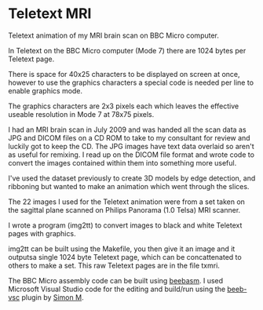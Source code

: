 # Teletext MRI
Teletext animation of my MRI brain scan on BBC Micro computer.

In Teletext on the BBC Micro computer (Mode 7) there are 1024 bytes per Teletext page.

There is space for 40x25 characters to be displayed on screen at once, however to use the graphics characters a special code is needed per line to enable graphics mode.

The graphics characters are 2x3 pixels each which leaves the effective useable resolution in Mode 7 at 78x75 pixels.

I had an MRI brain scan in July 2009 and was handed all the scan data as JPG and DICOM files on a CD ROM to take to my consultant for review and luckily got to keep the CD. The JPG images have text data overlaid so aren't as useful for remixing. I read up on the DICOM file format and wrote code to convert the images contained within them into something more useful.

I've used the dataset previously to create 3D models by edge detection, and ribboning but wanted to make an animation which went through the slices.

The 22 images I used for the Teletext animation were from a set taken on the sagittal plane scanned on Philips Panorama (1.0 Telsa) MRI scanner.

I wrote a program (img2tt) to convert images to black and white Teletext pages with graphics.

img2tt can be built using the Makefile, you then give it an image and it outputsa single 1024 byte Teletext page, which can be concattenated to others to make a set. This raw Teletext pages are in the file txmri.

The BBC Micro assembly code can be built using [beebasm](https://github.com/stardot/beebasm). I used Microsoft Visual Studio code for the editing and build/run using the [beeb-vsc](https://github.com/simondotm/beeb-vsc) plugin by [Simon M](https://github.com/simondotm).
